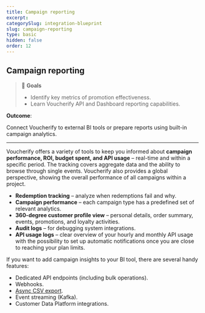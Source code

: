 ```yaml
---
title: Campaign reporting
excerpt:
categorySlug: integration-blueprint
slug: campaign-reporting
type: basic
hidden: false
order: 12
---
```


## Campaign reporting

> 📘 **Goals**
> 
> * Identify key metrics of promotion effectiveness.
> * Learn Voucherify API and Dashboard reporting capabilities. 


**Outcome**:

Connect Voucherify to external BI tools or prepare reports using built-in campaign analytics.

---

Voucherify offers a variety of tools to keep you informed about **campaign performance, ROI, budget spent, and API usage** – real-time and within a specific period. The tracking covers aggregate data and the ability to browse through single events. Voucherify also provides a global perspective, showing the overall performance of all campaigns within a project.

* **Redemption tracking** – analyze when redemptions fail and why.
* **Campaign performance** – each campaign type has a predefined set of relevant analytics.
* **360-degree customer profile view** – personal details, order summary, events, promotions, and loyalty activities.
* **Audit logs** – for debugging system integrations.
* **API usage logs** – clear overview of your hourly and monthly API usage with the possibility to set up automatic notifications once you are close to reaching your plan limits. 

If you want to add campaign insights to your BI tool, there are several handy features:

* Dedicated API endpoints (including bulk operations).
* Webhooks.
* [Async CSV export](https://support.voucherify.io/article/543-data-export "Data Export").
* Event streaming (Kafka).
* Customer Data Platform integrations.
